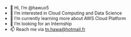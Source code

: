 - 👋 Hi, I’m @hawux5
- 👀 I’m interested in Cloud Computing and Data Science
- 🌱 I’m currently learning more about AWS Cloud Platform
- 💞️ I’m looking for an Internship
- 📫 Reach me via tn.hawa@hotmail.fr

<!---
hawux5/hawux5 is a ✨ special ✨ repository because its `README.md` (this file) appears on your GitHub profile.
You can click the Preview link to take a look at your changes.
--->
